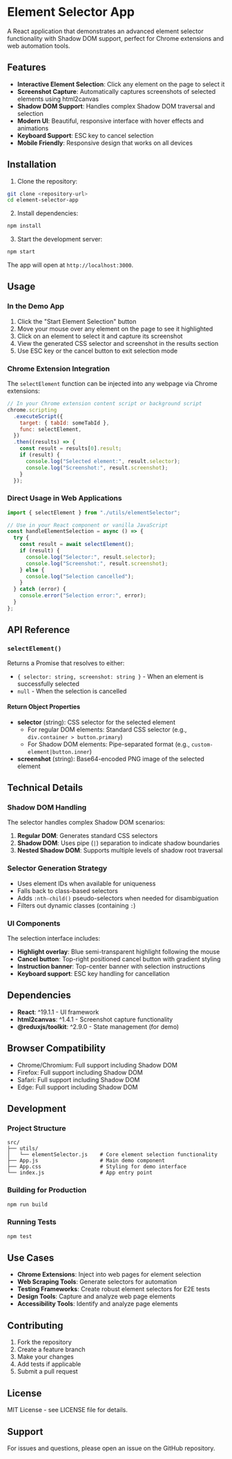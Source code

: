 # Element Selector App

A React application that demonstrates an advanced element selector functionality with Shadow DOM support, perfect for Chrome extensions and web automation tools.

## Features

- **Interactive Element Selection**: Click any element on the page to select it
- **Screenshot Capture**: Automatically captures screenshots of selected elements using html2canvas
- **Shadow DOM Support**: Handles complex Shadow DOM traversal and selection
- **Modern UI**: Beautiful, responsive interface with hover effects and animations
- **Keyboard Support**: ESC key to cancel selection
- **Mobile Friendly**: Responsive design that works on all devices

## Installation

1. Clone the repository:

```bash
git clone <repository-url>
cd element-selector-app
```

2. Install dependencies:

```bash
npm install
```

3. Start the development server:

```bash
npm start
```

The app will open at `http://localhost:3000`.

## Usage

### In the Demo App

1. Click the "Start Element Selection" button
2. Move your mouse over any element on the page to see it highlighted
3. Click on an element to select it and capture its screenshot
4. View the generated CSS selector and screenshot in the results section
5. Use ESC key or the cancel button to exit selection mode

### Chrome Extension Integration

The `selectElement` function can be injected into any webpage via Chrome extensions:

```javascript
// In your Chrome extension content script or background script
chrome.scripting
  .executeScript({
    target: { tabId: someTabId },
    func: selectElement,
  })
  .then((results) => {
    const result = results[0].result;
    if (result) {
      console.log("Selected element:", result.selector);
      console.log("Screenshot:", result.screenshot);
    }
  });
```

### Direct Usage in Web Applications

```javascript
import { selectElement } from "./utils/elementSelector";

// Use in your React component or vanilla JavaScript
const handleElementSelection = async () => {
  try {
    const result = await selectElement();
    if (result) {
      console.log("Selector:", result.selector);
      console.log("Screenshot:", result.screenshot);
    } else {
      console.log("Selection cancelled");
    }
  } catch (error) {
    console.error("Selection error:", error);
  }
};
```

## API Reference

### `selectElement()`

Returns a Promise that resolves to either:

- `{ selector: string, screenshot: string }` - When an element is successfully selected
- `null` - When the selection is cancelled

#### Return Object Properties

- **selector** (string): CSS selector for the selected element
  - For regular DOM elements: Standard CSS selector (e.g., `div.container > button.primary`)
  - For Shadow DOM elements: Pipe-separated format (e.g., `custom-element|button.inner`)
- **screenshot** (string): Base64-encoded PNG image of the selected element

## Technical Details

### Shadow DOM Handling

The selector handles complex Shadow DOM scenarios:

1. **Regular DOM**: Generates standard CSS selectors
2. **Shadow DOM**: Uses pipe (`|`) separation to indicate shadow boundaries
3. **Nested Shadow DOM**: Supports multiple levels of shadow root traversal

### Selector Generation Strategy

- Uses element IDs when available for uniqueness
- Falls back to class-based selectors
- Adds `:nth-child()` pseudo-selectors when needed for disambiguation
- Filters out dynamic classes (containing `:`)

### UI Components

The selection interface includes:

- **Highlight overlay**: Blue semi-transparent highlight following the mouse
- **Cancel button**: Top-right positioned cancel button with gradient styling
- **Instruction banner**: Top-center banner with selection instructions
- **Keyboard support**: ESC key handling for cancellation

## Dependencies

- **React**: ^19.1.1 - UI framework
- **html2canvas**: ^1.4.1 - Screenshot capture functionality
- **@reduxjs/toolkit**: ^2.9.0 - State management (for demo)

## Browser Compatibility

- Chrome/Chromium: Full support including Shadow DOM
- Firefox: Full support including Shadow DOM
- Safari: Full support including Shadow DOM
- Edge: Full support including Shadow DOM

## Development

### Project Structure

```
src/
├── utils/
│   └── elementSelector.js    # Core element selection functionality
├── App.js                    # Main demo component
├── App.css                   # Styling for demo interface
└── index.js                  # App entry point
```

### Building for Production

```bash
npm run build
```

### Running Tests

```bash
npm test
```

## Use Cases

- **Chrome Extensions**: Inject into web pages for element selection
- **Web Scraping Tools**: Generate selectors for automation
- **Testing Frameworks**: Create robust element selectors for E2E tests
- **Design Tools**: Capture and analyze web page elements
- **Accessibility Tools**: Identify and analyze page elements

## Contributing

1. Fork the repository
2. Create a feature branch
3. Make your changes
4. Add tests if applicable
5. Submit a pull request

## License

MIT License - see LICENSE file for details.

## Support

For issues and questions, please open an issue on the GitHub repository.
